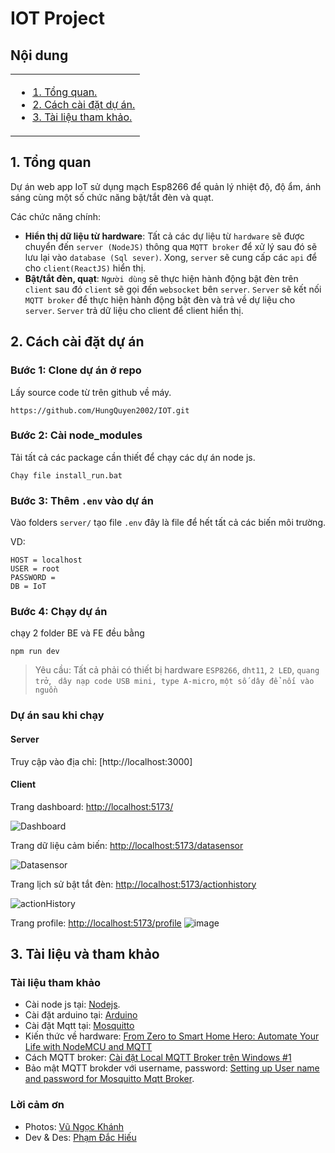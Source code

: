 # IOT Project

## Nội dung

<table>
      <tr>
        <td valign="top">
          <ul>
            <li><a href="#1-tổng-quan">1. Tổng quan.</a></li>
            <li><a href="#2-cách-cài-đặt-dự-án">2. Cách cài đặt dự án.</a></li>
            <li><a href="#3-tài-liệu-và-tham-khảo">3. Tài liệu tham khảo.</a></li>
          </ul>
        </td>
      </tr>
</table>

## 1. Tổng quan

Dự án web app IoT sử dụng mạch Esp8266 để quản lý nhiệt độ, độ ẩm, ánh sáng cùng một số chức năng bật/tắt đèn và quạt.

Các chức năng chính:

- **Hiển thị dữ liệu từ hardware**: Tất cả các dự liệu từ `hardware` sẽ được chuyển đến `server (NodeJS)` thông qua `MQTT broker` để xử lý sau đó sẽ lưu lại vào `database (Sql sever)`. Xong, `server` sẽ cung cấp các `api` để cho `client(ReactJS)` hiển thị.
- **Bật/tắt đèn, quạt**: `Người dùng` sẽ thực hiện hành động bật đèn trên `client` sau đó `client` sẽ gọi đến `websocket` bên `server`. `Server` sẽ kết nối `MQTT broker` để thực hiện hành động bật đèn và trả về dự liệu cho `server`. `Server` trả dữ liệu cho client để client hiển thị.

## 2. Cách cài đặt dự án

### Bước 1: Clone dự án ở repo

Lấy source code từ trên github về máy.

```
https://github.com/HungQuyen2002/IOT.git
```

### Bước 2: Cài node_modules

Tải tất cả các package cần thiết để chạy các dự án node js.

```
Chạy file install_run.bat
```

### Bước 3: Thêm `.env` vào dự án

Vào folders `server/` tạo file `.env` đây là file để hết tất cả các biến môi trường.

VD:

```JS
HOST = localhost
USER = root
PASSWORD =
DB = IoT
```

### Bước 4: Chạy dự án
chạy 2 folder BE và FE đều bằng 
```
npm run dev 
```

> Yêu cầu: Tất cả phải có thiết bị hardware `ESP8266`, `dht11`, `2 LED`, `quang trở`, ` dây nạp code USB mini, type A-micro`, `một số dây để nối vào nguồn`


### Dự án sau khi chạy

#### Server

Truy cập vào địa chỉ: [http://localhost:3000]

#### Client

Trang dashboard: [http://localhost:5173/](http://localhost:5173/)

![Dashboard](./dashboard.jpg)

Trang dữ liệu cảm biến: [http://localhost:5173/datasensor](http://localhost:5173/datasensor)

![Datasensor](./datasensor.jpg)

Trang lịch sử bật tắt đèn: [http://localhost:5173/actionhistory](http://localhost:5173/actionhistory)

![actionHistory](./actionHistory.jpg)

Trang profile: [http://localhost:5173/profile](http://localhost:5173/profile)
![image](https://github.com/HungQuyen2002/IOT/assets/117184603/86be9509-5b7e-46e3-a8dd-2d9f6cb5054e)



## 3. Tài liệu và tham khảo

### Tài liệu tham khảo

- Cài node js tại: [Nodejs](https://nodejs.org/en).
- Cài đặt arduino tại: [Arduino](https://www.arduino.cc/en/software)
- Cài đặt Mqtt tại: [Mosquitto](https://mosquitto.org/download/)
- Kiến thức về hardware: [From Zero to Smart Home Hero: Automate Your Life with NodeMCU and MQTT](https://youtu.be/qdxKUQEgDNE?si=jq4B2je0GqNbf6Yp)
- Cách MQTT broker: [Cài đặt Local MQTT Broker trên Windows #1](https://www.youtube.com/watch?v=xLLFrLhegcw)
- Bảo mật MQTT brokder với username, password: [Setting up User name and password for Mosquitto Mqtt Broker](https://www.youtube.com/watch?v=fknowuQJ9MA).

### Lời cảm ơn

- Photos: [Vũ Ngọc Khánh](https://www.facebook.com/vngckhahn)
- Dev & Des: [Phạm Đắc Hiếu](https://www.facebook.com/hieu.hiihihaha/)
